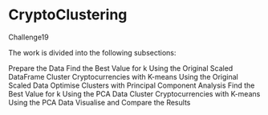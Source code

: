 # CryptoClustering
Challenge19

The work is divided into the following subsections:

Prepare the Data
Find the Best Value for k Using the Original Scaled DataFrame
Cluster Cryptocurrencies with K-means Using the Original Scaled Data
Optimise Clusters with Principal Component Analysis
Find the Best Value for k Using the PCA Data
Cluster Cryptocurrencies with K-means Using the PCA Data
Visualise and Compare the Results
